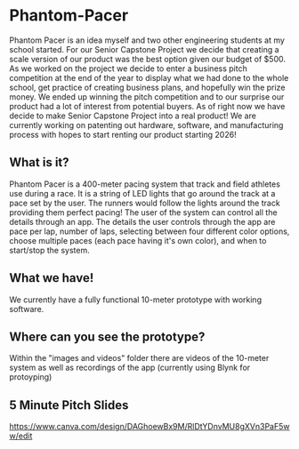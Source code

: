 # Phantom-Pacer
Phantom Pacer is an idea myself and two other engineering students at my school started. For our Senior Capstone Project we decide that creating a scale version of our product was the best option given our budget of $500. As we worked on the project we decide to enter a business pitch competition at the end of the year to display what we had done to the whole school, get practice of creating business plans, and hopefully win the prize money. We ended up winning the pitch competition and to our surprise our product had a lot of interest from potential buyers. As of right now we have decide to make Senior Capstone Project into a real product! We are currently working on patenting out hardware, software, and manufacturing process with hopes to start renting our product starting 2026!

## What is it?
Phantom Pacer is a 400-meter pacing system that track and field athletes use during a race. It is a string of LED lights that go around the track at a pace set by the user. The runners would follow the lights around the track providing them perfect pacing! The user of the system can control all the details through an app. The details the user controls through the app are pace per lap, number of laps, selecting between four different color options, choose multiple paces (each pace having it's own color), and when to start/stop the system.

## What we have!
We currently have a fully functional 10-meter prototype with working software. 

## Where can you see the prototype?
Within the "images and videos" folder there are videos of the 10-meter system as well as recordings of the app (currently using Blynk for protoyping)

## 5 Minute Pitch Slides
https://www.canva.com/design/DAGhoewBx9M/RlDtYDnvMU8gXVn3PaF5ww/edit 
